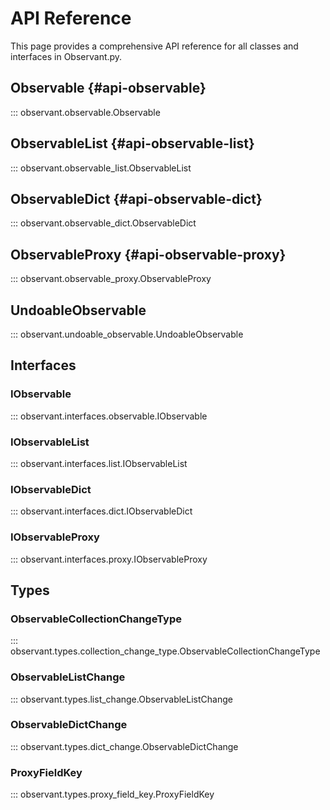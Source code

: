 # API Reference

This page provides a comprehensive API reference for all classes and interfaces in Observant.py.

## Observable {#api-observable}

::: observant.observable.Observable

## ObservableList {#api-observable-list}

::: observant.observable_list.ObservableList

## ObservableDict {#api-observable-dict}

::: observant.observable_dict.ObservableDict

## ObservableProxy {#api-observable-proxy}

::: observant.observable_proxy.ObservableProxy

## UndoableObservable

::: observant.undoable_observable.UndoableObservable

## Interfaces

### IObservable

::: observant.interfaces.observable.IObservable

### IObservableList

::: observant.interfaces.list.IObservableList

### IObservableDict

::: observant.interfaces.dict.IObservableDict

### IObservableProxy

::: observant.interfaces.proxy.IObservableProxy

## Types

### ObservableCollectionChangeType

::: observant.types.collection_change_type.ObservableCollectionChangeType

### ObservableListChange

::: observant.types.list_change.ObservableListChange

### ObservableDictChange

::: observant.types.dict_change.ObservableDictChange

### ProxyFieldKey

::: observant.types.proxy_field_key.ProxyFieldKey
